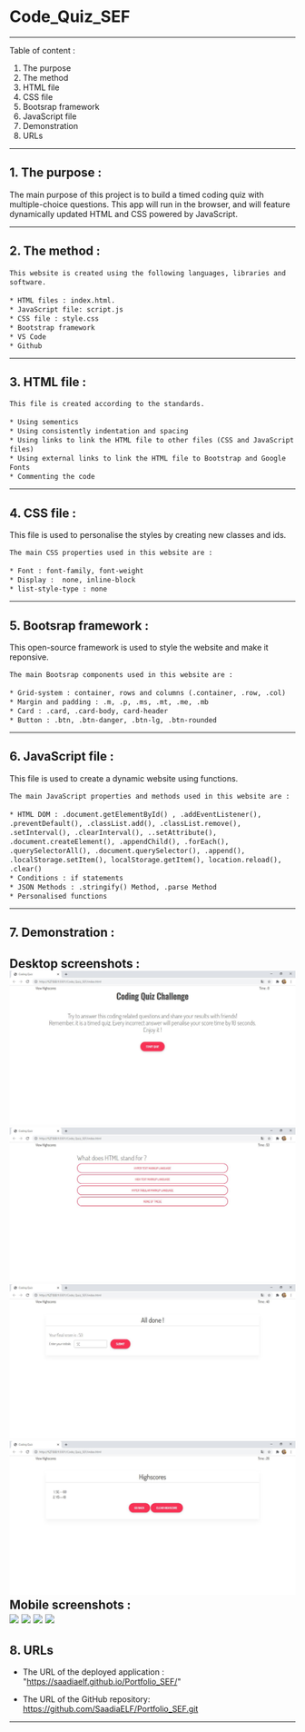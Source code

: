 # Code_Quiz_SEF
-----------------------------------------------------------------------------------------------------------------------
Table of content :

1. The purpose
2. The method
3. HTML file
4. CSS file
5. Bootsrap framework
6. JavaScript file
7. Demonstration
8. URLs 

-----------------------------------------------------------------------------------------------------------------------

## 1. The purpose :

The main purpose of this project is to build a timed coding quiz with multiple-choice questions. This app will run in the browser, and will feature dynamically updated HTML and CSS powered by JavaScript.

-----------------------------------------------------------------------------------------------------------------------

## 2. The method : 

    This website is created using the following languages, libraries and software.

    * HTML files : index.html.
    * JavaScript file: script.js
    * CSS file : style.css
    * Bootstrap framework
    * VS Code
    * Github
   
-----------------------------------------------------------------------------------------------------------------------

## 3. HTML file : 
    
    This file is created according to the standards.

    * Using sementics
    * Using consistently indentation and spacing
    * Using links to link the HTML file to other files (CSS and JavaScript files)
    * Using external links to link the HTML file to Bootstrap and Google Fonts 
    * Commenting the code
-----------------------------------------------------------------------------------------------------------------------

## 4. CSS file : 

This file is used to personalise the styles by creating new classes and ids.

    The main CSS properties used in this website are :
    
    * Font : font-family, font-weight
    * Display :  none, inline-block
    * list-style-type : none
    
-----------------------------------------------------------------------------------------------------------------------

## 5. Bootsrap framework : 

This open-source framework is used to style the website and make it reponsive. 

    The main Bootsrap components used in this website are :

    * Grid-system : container, rows and columns (.container, .row, .col)
    * Margin and padding : .m, .p, .ms, .mt, .me, .mb
    * Card : .card, .card-body, card-header
    * Button : .btn, .btn-danger, .btn-lg, .btn-rounded

-----------------------------------------------------------------------------------------------------------------------

## 6. JavaScript file : 

This file is used to create a dynamic website using functions.

    The main JavaScript properties and methods used in this website are :
    
    * HTML DOM : .document.getElementById() , .addEventListener(), .preventDefault(), .classList.add(), .classList.remove(), .setInterval(), .clearInterval(), ..setAttribute(), .document.createElement(), .appendChild(), .forEach(), .querySelectorAll(), .document.querySelector(), .append(), .localStorage.setItem(), localStorage.getItem(), location.reload(), .clear()
    * Conditions : if statements
    * JSON Methods : .stringify() Method, .parse Method
    * Personalised functions

-----------------------------------------------------------------------------------------------------------------------
## 7. Demonstration :
Desktop screenshots :
![Screenshot01](./Assets/Screenshot-01.JPG)
![Screenshot02](./Assets/Screenshot-02.JPG)
![Screenshot03](./Assets/Screenshot-03.JPG)
![Screenshot04](./Assets/Screenshot-04.JPG)
Mobile screenshots :
<br>
<img src="./Assets/Screenshot-01-Mobile.PNG" width="20%">
<img src="./Assets/Screenshot-02-Mobile.PNG" width="20%">
<img src="./Assets/Screenshot-03-Mobile.PNG" width="20%">
<img src="./Assets/Screenshot-04-Mobile.PNG" width="20%">
-----------------------------------------------------------------------------------------------------------------------

## 8. URLs

* The URL of the deployed application : "https://saadiaelf.github.io/Portfolio_SEF/"

* The URL of the GitHub repository: https://github.com/SaadiaELF/Portfolio_SEF.git

-----------------------------------------------------------------------------------------------------------------------

